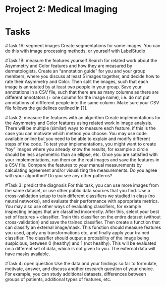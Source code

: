 # Project 2: Medical Imaging
# Tasks

#Task 1A: segment images 
Create segmentations for some images. You can do this with image processing methods, or yourself with LabelStudio

#Task 1B: measure the features yourself 
Search for related work about the Asymmetry and Color features and how they are measured by dermatologists. Create an “annotation guide” for you and your group members, where you discuss at least 5 images together, and decide how to rate their Asymmetry and Color. Then split the images, such that each image is annotated by at least two people in your group. Save your annotations in a CSV file, such that there
are as many columns as there are different annotators (+ one column for the image name), i.e. do not put annotations of diffferent people into the same column. Make sure your CSV file follows the guidelines outlined in [?].

#Task 2: measure the features with an algorithm
Create implementations for the Asymmetry and Color features using related work in image analysis. There will be multiple (similar) ways to measure each feature, if this is the case you can motivate which method you choose. You may use code available online but you need to be able to explain and modify different steps of the code. To test your implementations, you might want to create “toy” images where you already know the results, for example a circle should be less asymmetric than an ellipse, etc. Once you are satisfied with your implementations, run them on the real images and save the features in a CSV file. Compare the features to your manual measurements by calculating agreement and/or visualizing the measurements. Do you agree with your algorithm? Do you see any other patterns?

#Task 3: predict the diagnosis
For this task, you can use more images from the same dataset, or use other public data sources that you find. Use a cross-validation setup to train different classifiers we studied in class (no neural networks), and evaluate their performance with appropriate metrics. You may also use other ways of evaluating classifiers, for example inspecting images that are classified incorrectly. After this, select your best set of features + classifier. Train this classifier on the entire dataset (without cross-validation) and save the trained classifier. Then create a function that can classify an external image/mask. This function should measure features you used, apply any transformations etc,
and finally apply your trained classifier. The classifier should output a probability of the image being suspicious, between 0 (healthy) and 1 (not healthy). This will be evaluated on a different set of data, which is not given to you. The external data will have masks
available.

#Task 4: open question
Use the data and your findings so far to formulate, motivate, answer, and discuss another research question of your choice. For example, you can study additional datasets, differences between groups of patients, additional types of features, etc.
